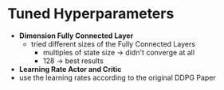 

# Tuned Hyperparameters

 * **Dimension Fully Connected Layer** 
   * tried different sizes of the Fully Connected Layers
     * multiples of state size -> didn't converge at all
     * 128 -> best results
 * **Learning Rate Actor and Critic**
  * use the learning rates according to the original DDPG Paper
   
